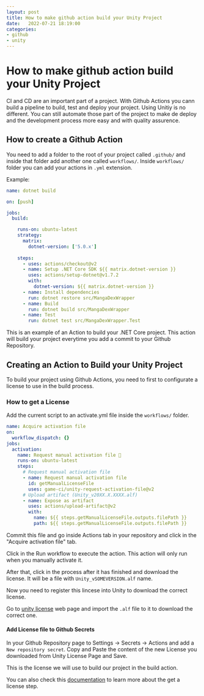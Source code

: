 ```yaml
---
layout: post
title: How to make github action build your Unity Project
date:   2022-07-21 18:19:00
categories: 
- github
- unity
---
```


# How to make github action build your Unity Project

CI and CD are an important part of a project. With Github Actions you cann build a pipeline to build, test and deploy your project. Using Unitiy is no different. You can still automate those part of the project to make de deploy and the development process more easy and with quality assurence.


## How to create a Github Action

You need to add a folder to the root of your project called ```.github/``` and inside that folder add another one called ```workflows/```. Inside ```workflows/``` folder you can add your actions in  ```.yml``` extension.

Example:

```yml
name: dotnet build

on: [push]

jobs:
  build:

    runs-on: ubuntu-latest
    strategy:
      matrix:
        dotnet-version: ['5.0.x']
    
    steps:
      - uses: actions/checkout@v2
      - name: Setup .NET Core SDK ${{ matrix.dotnet-version }}
        uses: actions/setup-dotnet@v1.7.2
        with:
          dotnet-version: ${{ matrix.dotnet-version }}
      - name: Install dependencies
        run: dotnet restore src/MangaDexWrapper
      - name: Build
        run: dotnet build src/MangaDexWrapper
      - name: Test
        run: dotnet test src/MangaDexWrapper.Test
```

This is an example of an Action to build your .NET Core project. This action will build your project everytime you add a commit to your Github Repository.

## Creating an Action to Build your Unity Project

To build your project using Github Actions, you need to first to configurate a license to use in the build process.

### How to get a License

Add the current script to an activate.yml file inside the ```workflows/``` folder.

```yml
name: Acquire activation file
on:
  workflow_dispatch: {}
jobs:
  activation:
    name: Request manual activation file 🔑
    runs-on: ubuntu-latest
    steps:
      # Request manual activation file
      - name: Request manual activation file
        id: getManualLicenseFile
        uses: game-ci/unity-request-activation-file@v2
      # Upload artifact (Unity_v20XX.X.XXXX.alf)
      - name: Expose as artifact
        uses: actions/upload-artifact@v2
        with:
          name: ${{ steps.getManualLicenseFile.outputs.filePath }}
          path: ${{ steps.getManualLicenseFile.outputs.filePath }}
```

Commit this file and go inside Actions tab in your repository and click in the "Acquire activation file" tab.

Click in the Run workflow to execute the action. This action will only run when you manually activate it.

After that, click in the process after it has finished and download the license. It will be a file with ```Unity_vSOMEVERSION.alf``` name.

Now you need to register this lincese into Unity to download the correct license.

Go to [unity license](https://license.unity3d.com/manual) web page and import the ```.alf``` file to it to download the correct one.

#### Add License file to Github Secrets

In your Github Repository page to Settings -> Secrets -> Actions and add a ```New repository secret```. Copy and Paste the content of the new License you downloaded from Unity License Page and Save.

This is the license we will use to build our project in the build action.

You can also check this [documentation](https://game.ci/docs/github/activation#acquiring-an-activation-file) to learn more about the get a license step.